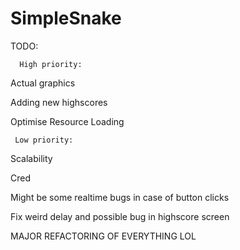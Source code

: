 # SimpleSnake

TODO:


      High priority:

Actual graphics

Adding new highscores

Optimise Resource Loading



     Low priority:

Scalability

Cred

Might be some realtime bugs in case of button clicks

Fix weird delay and possible bug in highscore screen

MAJOR REFACTORING OF EVERYTHING LOL